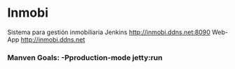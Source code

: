 # Inmobi
Sistema para gestión inmobiliaria
Jenkins
http://inmobi.ddns.net:8090
Web-App
http://inmobi.ddns.net


### Manven Goals: -Pproduction-mode jetty:run
